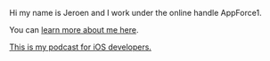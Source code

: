Hi my name is Jeroen and I work under the online handle AppForce1.

You can [learn more about me here](https://appforce1.net/).

[This is my podcast for iOS developers.](https://appforce1.net/podcast/)
